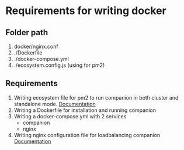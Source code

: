 # Requirements for writing docker

## Folder path
1. docker/nginx.conf
2. ./Dockerfile
3. ./docker-compose.yml
4. ./ecosystem.config.js (using for pm2)

## Requirements
1. Writing ecosystem file for pm2 to run companion in both cluster and standalone mode. [Documentation](https://pm2.keymetrics.io/docs/usage/application-declaration/)
2. Writing a Dockerfile for installation and running companion
3. Writing a docker-compose.yml with 2 services
   - companion
   - nginx
4. Writing nginx configuration file for loadbalancing companion [Documentation](https://docs.nginx.com/nginx/admin-guide/load-balancer/http-load-balancer/)
